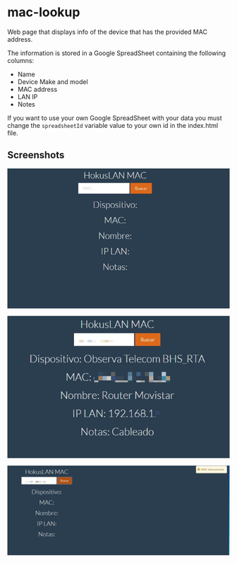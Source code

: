 # mac-lookup
Web page that displays info of the device that has the provided MAC address.

The information is stored in a Google SpreadSheet containing the following columns:
* Name
* Device Make and model
* MAC address
* LAN IP
* Notes

If you want to use your own Google SpreadSheet with your data you must change the `spreadsheetId` variable value to your own id in the index.html file.

## Screenshots
![Page](https://raw.githubusercontent.com/hokus15/mac-lookup/master/page.jpg)

![Results](https://raw.githubusercontent.com/hokus15/mac-lookup/master/page-results.jpg)

![MAC Not found](https://raw.githubusercontent.com/hokus15/mac-lookup/master/page-mac-not-found.jpg)